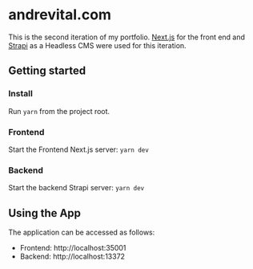 # andrevital.com

This is the second iteration of my portfolio. [Next.js](https://www.nextjs.org/) for the front end and [Strapi](https://strapi.io/) as a Headless CMS were used for this iteration.

## Getting started

### Install

Run `yarn` from the project root.

### Frontend

Start the Frontend Next.js server: `yarn dev`

### Backend

Start the backend Strapi server: `yarn dev`

## Using the App

The application can be accessed as follows:

-   Frontend: http://localhost:35001
-   Backend: http://localhost:13372
